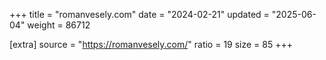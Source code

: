 +++
title = "romanvesely.com"
date = "2024-02-21"
updated = "2025-06-04"
weight = 86712

[extra]
source = "https://romanvesely.com/"
ratio = 19
size = 85
+++
